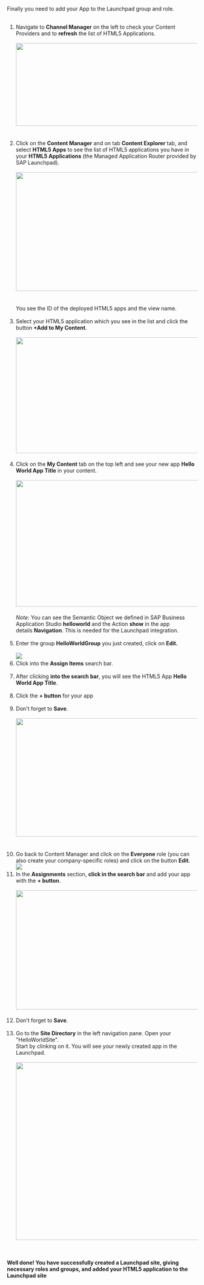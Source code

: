 <p "text-align: left;">Finally you need to add your App to the Launchpad group and role.<br /><br /></p>
<ol>
<li>Navigate to&nbsp;<strong>Channel Manager</strong>&nbsp;on the left to check your Content Providers and to&nbsp;<strong>refresh</strong>&nbsp;the list of HTML5 Applications.&nbsp;<br /><br /><img src="https://proxybridgesdck5a4a61ad17b8dc3.hana.ondemand.com/proxybridge-sdc-k5a4a6-1.0.0/readonly/cmis/json/5e5fd7b197b6556fa80bc826/root?objectId=XMVIAJUTVVJ5aqsfDK9hx3N2GxRI8T5rfA5UjobB4Hw" width="932" height="218" />&nbsp;<br /><br /></li>
<li>Click on the <strong>Content Manager</strong> and on tab <strong>Content Explorer</strong>&nbsp;tab, and select&nbsp;<strong>HTML5 Apps</strong>&nbsp;to see the list of HTML5 applications you have in your&nbsp;<strong>HTML5 Applications</strong>&nbsp;(the Managed Application Router provided by SAP Launchpad).<br /><br /><img src="https://proxybridgesdck5a4a61ad17b8dc3.hana.ondemand.com/proxybridge-sdc-k5a4a6-1.0.0/readonly/cmis/json/5e5fd7b197b6556fa80bc826/root?objectId=9WBLDsjjUaRXcFunovqY5Vpb_e23yPgKjsevD_mCTTU" width="584" height="313" /><br /><br /><br />You see the ID of the deployed HTML5 apps and the view name.<br /><br /></li>
<li>Select your HTML5 application which you see in the list and click the button&nbsp;<strong>+Add to My Content</strong>.<br /><br /><img src="https://proxybridgesdck5a4a61ad17b8dc3.hana.ondemand.com/proxybridge-sdc-k5a4a6-1.0.0/readonly/cmis/json/5e5fd7b197b6556fa80bc826/root?objectId=p8LRCD_xADKVtDjSgpPCZR1BGEhgPbax8Tu7ZWnMf3c" width="834" height="305" /><br /><br /></li>
<li>Click on the&nbsp;<strong>My Content</strong>&nbsp;tab on the top left and see your new app&nbsp;<strong>Hello World App Title</strong>&nbsp;in your content.<br /><br /><img src="https://proxybridgesdck5a4a61ad17b8dc3.hana.ondemand.com/proxybridge-sdc-k5a4a6-1.0.0/readonly/cmis/json/5e5fd7b197b6556fa80bc826/root?objectId=0iKiSqE01QjRzSpoQ77GJCFd7lan2_J_pm17QsnLiPI" width="825" height="333" /><br /><br /><em>Note:</em>&nbsp;You can see the Semantic Object we defined in SAP Business Application Studio&nbsp;<strong>helloworld</strong>&nbsp;and the Action&nbsp;<strong>show</strong>&nbsp;in the app details&nbsp;<strong>Navigation</strong>. This is needed for the Launchpad integration.<br /><br /></li>
<li>Enter the group&nbsp;<strong>HelloWorldGroup</strong>&nbsp;you just created, click on&nbsp;<strong>Edit.</strong><br /><br /><img src="https://proxybridgesdck5a4a61ad17b8dc3.hana.ondemand.com/proxybridge-sdc-k5a4a6-1.0.0/readonly/cmis/json/5e5fd7b197b6556fa80bc826/root?objectId=Y1pO75InEJE7VzsHiPIuihYYuVNufLdmOSeUJmAenLg" /><strong><br /></strong></li>
<li>Click into the <strong>Assign Items</strong> search bar.<br /><br /></li>
<li>After clicking <strong>into the search bar</strong>, you will see the HTML5 App&nbsp;<strong>Hello World App Title</strong>.<br /><br /></li>
<li>Click the&nbsp;<strong>+ button</strong>&nbsp;for your app<br /><br /></li>
<li>Don't forget to&nbsp;<strong>Save</strong>.<br /><br /><img src="https://proxybridgesdck5a4a61ad17b8dc3.hana.ondemand.com/proxybridge-sdc-k5a4a6-1.0.0/readonly/cmis/json/5e5fd7b197b6556fa80bc826/root?objectId=RKFq3je97LwA4f2HcF3qt5TPrmuxSNDAJlYHIjNHjpw" width="1009" height="312" /> <br /><br /><br /></li>
<li>Go back to Content Manager and click on the&nbsp;<strong>Everyone</strong>&nbsp;role (you can also create your company-specific roles) and click on the button&nbsp;<strong>Edit</strong>.<br /><img src="https://proxybridgesdck5a4a61ad17b8dc3.hana.ondemand.com/proxybridge-sdc-k5a4a6-1.0.0/readonly/cmis/json/5e5fd7b197b6556fa80bc826/root?objectId=Y1pO75InEJE7VzsHiPIuihYYuVNufLdmOSeUJmAenLg" /></li>
<li>In the&nbsp;<strong>Assignments</strong>&nbsp;section, <strong>click in the search bar</strong> and add your app with the&nbsp;<strong>+ button</strong>.<br /><br /><img src="https://proxybridgesdck5a4a61ad17b8dc3.hana.ondemand.com/proxybridge-sdc-k5a4a6-1.0.0/readonly/cmis/json/5e5fd7b197b6556fa80bc826/root?objectId=444HKWvVx_Q7bwTvR10To3gP903OUufcEs-HRT3myt0" width="1030" height="314" /> <br /><br /></li>
<li>Don't forget to&nbsp;<strong>Save</strong>.<br /><br /></li>
<li>Go to the&nbsp;<strong>Site Directory</strong>&nbsp;in the left navigation pane. Open your "HelloWorldSite".<br />Start by clinking on it. You will see your newly created app in the Launchpad.<br /><br /><img src="https://hcp-cfabd58d-7e9d-4040-9f04-d5542b432257.s3-eu-central-1.amazonaws.com/editorUploads/F6581442C72303A61700BA066FBD102F/7ca2d121-0b5f-490b-878d-aeb671e9461b.png" width="615" height="468" /><br /><br /><br /></li>
</ol>
<p><strong>Well done! You have successfully created a Launchpad site, giving necessary roles and groups, and added your HTML5 application to the Launchpad site<br /><br /></strong></p>
<p>&nbsp;</p>
<p>&nbsp;</p>
<p>&nbsp;</p>
<p>&nbsp;</p>
<p>&nbsp;</p>
<p>&nbsp;</p>
<p>&nbsp;</p>
